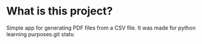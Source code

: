 # What is this project?

Simple app for generating PDF files from a CSV file. It was made for python learning purposes.git statu